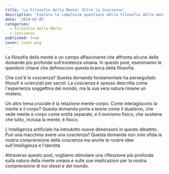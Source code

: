 ```yaml
---
title: 'La Filosofia della Mente: Oltre la Coscienza'
description: 'Esplora le complesse questioni della filosofia della mente, dalla natura della coscienza alla relazione mente-corpo.'
date: '2024-03-05'
categories:
  - Filosofia della Mente
  - Coscienza
published: true
cover: cover.png
---
```


La filosofia della mente è un campo affascinante che affronta alcune delle domande più profonde sull'esistenza umana. In questo post, esaminiamo le questioni chiave che definiscono questa branca della filosofia.

Che cos'è la coscienza? Questa domanda fondamentale ha perseguitato filosofi e scienziati per secoli. La coscienza è spesso descritta come l'esperienza soggettiva del mondo, ma la sua vera natura rimane un mistero.

Un altro tema cruciale è la relazione mente-corpo. Come interagiscono la mente e il corpo? Questa domanda porta a teorie come il dualismo, che vede mente e corpo come entità separate, e il monismo fisico, che sostiene che tutto, inclusa la mente, è fisico.

L'intelligenza artificiale ha introdotto nuove dimensioni in questo dibattito. Può una macchina avere una coscienza? Questa domanda non solo sfida la nostra comprensione della coscienza ma anche le nostre idee sull'intelligenza e l'identità.

Attraverso questo post, vogliamo stimolare una riflessione più profonda sulla natura della mente umana e sulle sue implicazioni per la nostra comprensione di noi stessi e del mondo.
